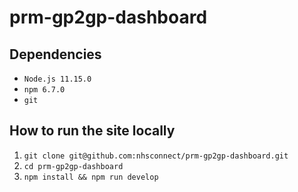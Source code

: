 # prm-gp2gp-dashboard


## Dependencies
- `Node.js 11.15.0`
- `npm 6.7.0`
- `git`

## How to run the site locally
1. `git clone git@github.com:nhsconnect/prm-gp2gp-dashboard.git`
2. `cd prm-gp2gp-dashboard`
3. `npm install && npm run develop`
